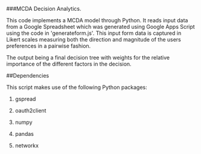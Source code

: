 ###MCDA Decision Analytics.

This code implements a MCDA model through Python. It reads input data from a
Google Spreadsheet which was generated using Google Apps Script using the code
in 'generateform.js'. This input form data is captured in Likert scales
measuring both the direction and magnitude of the users preferences in a
pairwise fashion.

The output being a final decision tree with weights for the relative importance
of the different factors in the decision.

##Dependencies

This script makes use of the following Python packages:

1. gspread

2. oauth2client

3. numpy

4. pandas

5. networkx

